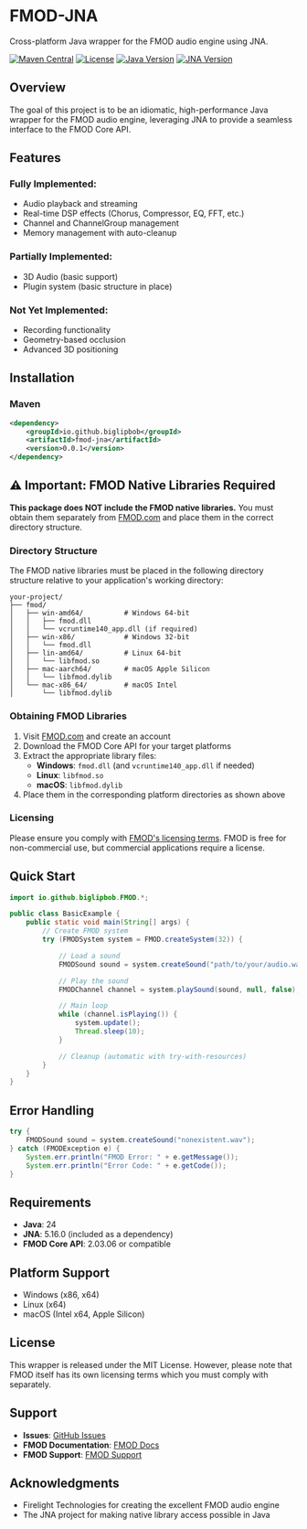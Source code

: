 # FMOD-JNA

Cross-platform Java wrapper for the FMOD audio engine using JNA.

[![Maven Central](https://img.shields.io/maven-central/v/io.github.biglipbob/fmod-jna.svg?label=Maven%20Central)](https://search.maven.org/artifact/io.github.biglipbob/fmod-jna)
[![License](https://img.shields.io/github/license/big-lip-bob/fmod-jna.svg?label=License)](LICENSE)
[![Java Version](https://img.shields.io/badge/Java-24-blue.svg)](https://www.oracle.com/java/technologies/javase/jdk24-archive-downloads.html)
[![JNA Version](https://img.shields.io/maven-central/v/net.java.dev.jna/jna.svg?label=JNA)](https://mvnrepository.com/artifact/net.java.dev.jna/jna)

## Overview

The goal of this project is to be an idiomatic, high-performance Java wrapper for the FMOD audio engine,
leveraging JNA to provide a seamless interface to the FMOD Core API.

## Features

### Fully Implemented:
- Audio playback and streaming
- Real-time DSP effects (Chorus, Compressor, EQ, FFT, etc.)
- Channel and ChannelGroup management
- Memory management with auto-cleanup

### Partially Implemented:
- 3D Audio (basic support)
- Plugin system (basic structure in place)

### Not Yet Implemented:
- Recording functionality
- Geometry-based occlusion
- Advanced 3D positioning

## Installation

### Maven

```xml
<dependency>
    <groupId>io.github.biglipbob</groupId>
    <artifactId>fmod-jna</artifactId>
    <version>0.0.1</version>
</dependency>
```

## ⚠️ Important: FMOD Native Libraries Required

**This package does NOT include the FMOD native libraries.** You must obtain them separately
from [FMOD.com](https://www.fmod.com/) and place them in the correct directory structure.

### Directory Structure

The FMOD native libraries must be placed in the following directory structure relative to your application's working
directory:

```
your-project/
├── fmod/
│   ├── win-amd64/          # Windows 64-bit
│   │   ├── fmod.dll
│   │   └── vcruntime140_app.dll (if required)
│   ├── win-x86/            # Windows 32-bit
│   │   └── fmod.dll
│   ├── lin-amd64/          # Linux 64-bit
│   │   └── libfmod.so
│   ├── mac-aarch64/        # macOS Apple Silicon
│   │   └── libfmod.dylib
│   └── mac-x86_64/         # macOS Intel
│       └── libfmod.dylib
```

### Obtaining FMOD Libraries

1. Visit [FMOD.com](https://www.fmod.com/) and create an account
2. Download the FMOD Core API for your target platforms
3. Extract the appropriate library files:
    - **Windows**: `fmod.dll` (and `vcruntime140_app.dll` if needed)
    - **Linux**: `libfmod.so`
    - **macOS**: `libfmod.dylib`
4. Place them in the corresponding platform directories as shown above

### Licensing

Please ensure you comply with [FMOD's licensing terms](https://www.fmod.com/licensing). FMOD is free for non-commercial
use, but commercial applications require a license.

## Quick Start

```java
import io.github.biglipbob.FMOD.*;

public class BasicExample {
    public static void main(String[] args) {
        // Create FMOD system
        try (FMODSystem system = FMOD.createSystem(32)) {

            // Load a sound
            FMODSound sound = system.createSound("path/to/your/audio.wav");

            // Play the sound
            FMODChannel channel = system.playSound(sound, null, false);

            // Main loop
            while (channel.isPlaying()) {
                system.update();
                Thread.sleep(10);
            }

            // Cleanup (automatic with try-with-resources)
        }
    }
}
```

## Error Handling

```java
try {
    FMODSound sound = system.createSound("nonexistent.wav");
} catch (FMODException e) {
    System.err.println("FMOD Error: " + e.getMessage());
    System.err.println("Error Code: " + e.getCode());
}
```

## Requirements

- **Java**: 24
- **JNA**: 5.16.0 (included as a dependency)
- **FMOD Core API**: 2.03.06 or compatible

## Platform Support

- Windows (x86, x64)
- Linux (x64)
- macOS (Intel x64, Apple Silicon)

## License

This wrapper is released under the MIT License. However, please note that FMOD itself has its own licensing terms which
you must comply with separately.

## Support

- **Issues**: [GitHub Issues](https://github.com/big-lip-bob/fmod-jna/issues)
- **FMOD Documentation**: [FMOD Docs](https://www.fmod.com/docs/)
- **FMOD Support**: [FMOD Support](https://www.fmod.com/support/)

## Acknowledgments

- Firelight Technologies for creating the excellent FMOD audio engine
- The JNA project for making native library access possible in Java